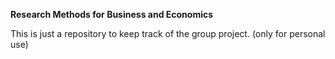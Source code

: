<b>Research Methods for Business and Economics</b>

This is just a repository to keep track of the group project. (only for personal use)

